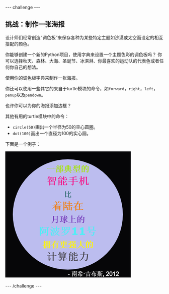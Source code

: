 \--- challenge \---

## 挑战：制作一张海报

设计师们经常创造“调色板”来保存各种为某些特定主题如沙漠或太空而设定的相互搭配的颜色。

你能够创建一个新的Python项目，使用字典来设置一个主题色彩的调色板吗？ 你可以选择秋天、森林、大海、圣诞节、冰淇淋、你最喜欢的运动队的代表色或者任何你自己的想法。

使用你的调色板字典来制作一张海报。

你还可以使用一些其它的来自于turtle模块的命令，如`forward`，`right`，`left`，`penup`以及`pendown`。

也许你可以为你的海报添加边框？

其他有用的turtle模块中的命令：

+ `circle(50)`画出一个半径为50的空心圆圈。
+ `dot(100)`画出一个直径为100的实心圆。 

下面是一个例子：

![截图](images/colourful-finished.png)

\--- /challenge \---